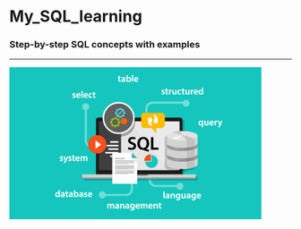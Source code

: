 # My_SQL_learning
### Step-by-step SQL concepts with examples
---
<img src="assets/sql-server-780x470.jpg" width="450" alt="SQL Logo"/>
